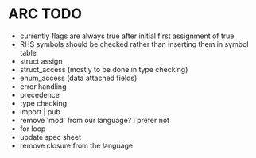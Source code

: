 # ARC TODO

- currently flags are always true after initial first assignment of true
- RHS symbols should be checked rather than inserting them in symbol table
- struct assign
- struct_access (mostly to be done in type checking)
- enum_access (data attached fields)
- error handling
- precedence
- type checking
- import | pub
- remove 'mod' from our language? i prefer not
- for loop
- update spec sheet
- remove closure from the language
